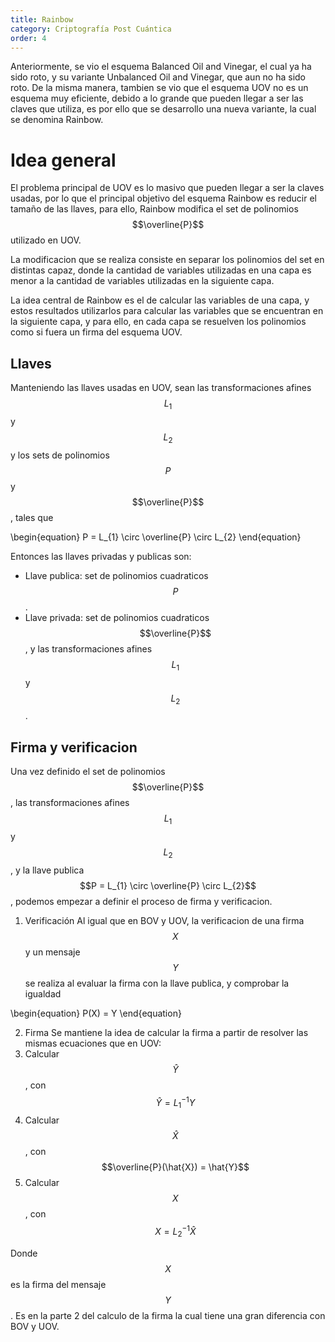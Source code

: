 ```yaml
---
title: Rainbow
category: Criptografía Post Cuántica
order: 4
---
```


Anteriormente, se vio el esquema Balanced Oil and Vinegar, el cual ya ha sido roto, y su variante Unbalanced Oil and Vinegar, que aun no ha sido roto. De la misma manera, tambien se vio que el esquema UOV no es un esquema muy eficiente, debido a lo grande que pueden llegar a ser las claves que utiliza, es por ello que se desarrollo una nueva variante, la cual se denomina Rainbow.

# Idea general

El problema principal de UOV es lo masivo que pueden llegar a ser la claves usadas, por lo que el principal objetivo del esquema Rainbow es reducir el tamaño de las llaves, para ello, Rainbow modifica el set de polinomios $$\overline{P}$$ utilizado en UOV.

La modificacion que se realiza consiste en separar los polinomios del set en distintas capaz, donde la cantidad de variables utilizadas en una capa es menor a la cantidad de variables utilizadas en la siguiente capa.

La idea central de Rainbow es el de calcular las variables de una capa, y estos resultados utilizarlos para calcular las variables que se encuentran en la siguiente capa, y para ello, en cada capa se resuelven los polinomios como si fuera un firma del esquema UOV.

## Llaves

Manteniendo las llaves usadas en UOV, sean las transformaciones afines $$L_{1}$$ y $$L_{2}$$ y los sets de polinomios $$P$$ y $$\overline{P}$$, tales que

\begin{equation}
	P = L_{1} \circ \overline{P} \circ L_{2}
\end{equation}

Entonces las llaves privadas y publicas son:

 - Llave publica: set de polinomios cuadraticos $$P$$.
 - Llave privada: set de polinomios cuadraticos $$\overline{P}$$, y las transformaciones afines $$L_{1}$$ y $$L_{2}$$.

## Firma y verificacion

Una vez definido el set de polinomios $$\overline{P}$$, las transformaciones afines $$L_{1}$$ y $$L_{2}$$, y la llave publica $$P = L_{1} \circ \overline{P} \circ L_{2}$$, podemos empezar a definir el proceso de firma y verificacion.

 1. Verificación
 Al igual que en BOV y UOV, la verificacion de una firma $$X$$ y un mensaje $$Y$$ se realiza al evaluar la firma con la llave publica, y comprobar la igualdad

 \begin{equation}
 	P(X) = Y
 \end{equation}

 2. Firma
 Se mantiene la idea de calcular la firma a partir de resolver las mismas ecuaciones que en UOV:
  1. Calcular $$\hat{Y}$$, con $$\hat{Y} = L_{1}^{-1}Y$$
  2. Calcular $$\hat{X}$$, con $$\overline{P}(\hat{X}) = \hat{Y}$$
  3. Calcular $$X$$, con $$X = L_{2}^{-1} \hat{X}$$

 Donde $$X$$ es la firma del mensaje $$Y$$. Es en la parte 2 del calculo de la firma la cual tiene una gran diferencia con BOV y UOV.